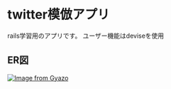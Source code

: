 # twitter模倣アプリ

rails学習用のアプリです。
ユーザー機能はdeviseを使用

## ER図
[![Image from Gyazo](https://i.gyazo.com/bfa19ae934a5b4f5cfc07d4fd5564c2a.png)](https://gyazo.com/bfa19ae934a5b4f5cfc07d4fd5564c2a)
